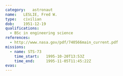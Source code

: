 ```yaml
---
category:	astronaut
name:	LESLIE, Fred W.
type:	civilian
dob:	1951-12-19
qualifications:
  - BSc in engineering science
references:
  - http://www.nasa.gov/pdf/740566main_current.pdf
missions:
  - name: STS-73
    time_start:   1995-10-20T13:53Z
    time_end:     1995-11-05T11:45:22Z
evas:
---
```


